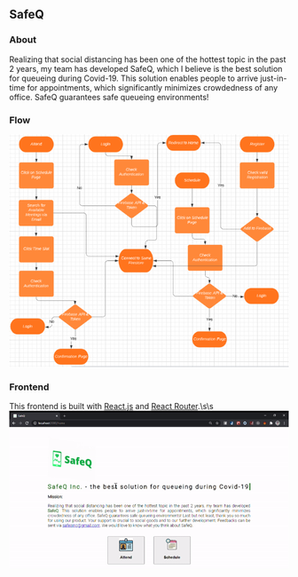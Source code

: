 ## SafeQ
### About
Realizing that social distancing has been one of the hottest topic in the past 2 years, my team has developed SafeQ, which I believe is the best solution for queueing during Covid-19. This solution enables people to arrive just-in-time for appointments, which significantly minimizes crowdedness of any office. SafeQ guarantees safe queueing environments!

### Flow
![Flow image](/public/lucidflow.PNG)

### Frontend
This frontend is built with [React.js](https://reactjs.org/) and [React Router](https://reactrouter.com/).\s\s
![Frontend](/public/safeq.gif)

